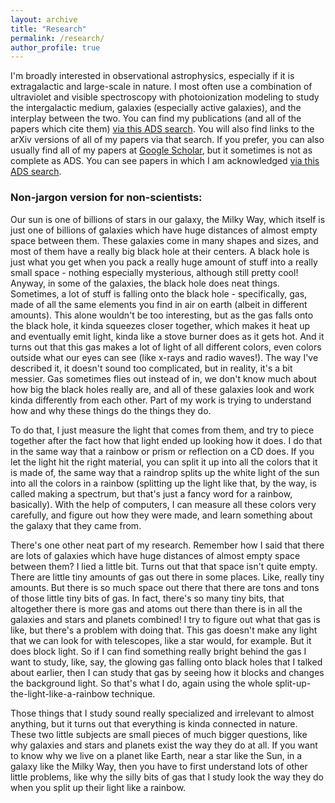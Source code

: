 ```yaml
---
layout: archive
title: "Research"
permalink: /research/
author_profile: true
---
```

 
I'm broadly interested in observational astrophysics, especially if it is extragalactic and large-scale in nature. I most often use a combination of ultraviolet and visible spectroscopy with photoionization modeling to study the intergalactic medium, galaxies (especially active galaxies), and the interplay between the two. You can find my publications (and all of the papers which cite them) [via this ADS search](https://ui.adsabs.harvard.edu/search/q=author%3A(%22tilton%2C%20evan%20michael%22)%20AND%20pubdate%3A%5B2010-01%20TO%20*%5D&sort=date%20desc%2C%20bibcode%20desc&p_=0). You will also find links to the arXiv versions of all of my papers via that search. If you prefer, you can also usually find all of my papers at [Google Scholar](https://scholar.google.com/citations?user=gpjPqTkAAAAJ), but it sometimes is not as complete as ADS. You can see papers in which I am acknowledged [via this ADS search](https://ui.adsabs.harvard.edu/search/q=ack%3A%22Evan%20Tilton%22%20or%20ack%3A%22Evan%20M.%20Tilton%22%20or%20ack%3A%22Evan%20M%20Tilton%22%20or%20ack%3A%22E%20Tilton%22%20not%20title%3A%22warm-hot%20intergalactic%20medium%20near%20the%20Coma%20cluster%20through%20high-resolution%20spectroscopy%20of%20X%20Comae%22&sort=date%20desc%2C%20bibcode%20desc&p_=0).


### Non-jargon version for non-scientists:
Our sun is one of billions of stars in our galaxy, the Milky Way, which itself is just one of billions of galaxies which have huge distances of almost empty space between them. These galaxies come in many shapes and sizes, and most of them have a really big black hole at their centers. A black hole is just what you get when you pack a really huge amount of stuff into a really small space - nothing especially mysterious, although still pretty cool! Anyway, in some of the galaxies, the black hole does neat things. Sometimes, a lot of stuff is falling onto the black hole - specifically, gas, made of all the same elements you find in air on earth (albeit in different amounts). This alone wouldn't be too interesting, but as the gas falls onto the black hole, it kinda squeezes closer together, which makes it heat up and eventually emit light, kinda like a stove burner does as it gets hot. And it turns out that this gas makes a lot of light of all different colors, even colors outside what our eyes can see (like x-rays and radio waves!). The way I've described it, it doesn't sound too complicated, but in reality, it's a bit messier. Gas sometimes flies out instead of in, we don't know much about how big the black holes really are, and all of these galaxies look and work kinda differently from each other. Part of my work is trying to understand how and why these things do the things they do.

To do that, I just measure the light that comes from them, and try to piece together after the fact how that light ended up looking how it does. I do that in the same way that a rainbow or prism or reflection on a CD does. If you let the light hit the right material, you can split it up into all the colors that it is made of, the same way that a raindrop splits up the white light of the sun into all the colors in a rainbow (splitting up the light like that, by the way, is called making a spectrum, but that's just a fancy word for a rainbow, basically). With the help of computers, I can measure all these colors very carefully, and figure out how they were made, and learn something about the galaxy that they came from.

There's one other neat part of my research. Remember how I said that there are lots of galaxies which have huge distances of almost empty space between them? I lied a little bit. Turns out that that space isn't quite empty. There are little tiny amounts of gas out there in some places. Like, really tiny amounts. But there is so much space out there that there are tons and tons of those little tiny bits of gas. In fact, there's so many tiny bits, that altogether there is more gas and atoms out there than there is in all the galaxies and stars and planets combined! I try to figure out what that gas is like, but there's a problem with doing that. This gas doesn't make any light that we can look for with telescopes, like a star would, for example. But it does block light. So if I can find something really bright behind the gas I want to study, like, say, the glowing gas falling onto black holes that I talked about earlier, then I can study that gas by seeing how it blocks and changes the background light. So that's what I do, again using the whole split-up-the-light-like-a-rainbow technique.

Those things that I study sound really specialized and irrelevant to almost anything, but it turns out that everything is kinda connected in nature. These two little subjects are small pieces of much bigger questions, like why galaxies and stars and planets exist the way they do at all. If you want to know why we live on a planet like Earth, near a star like the Sun, in a galaxy like the Milky Way, then you have to first understand lots of other little problems, like why the silly bits of gas that I study look the way they do when you split up their light like a rainbow. 

<!--

{% include base_path %}

{% for post in site.publications reversed %}
  {% include archive-single.html %}
{% endfor %}
-->
